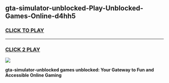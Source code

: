 
## gta-simulator-unblocked-Play-Unblocked-Games-Online-d4hh5
<h3>
<a href="https://premium76.site?title=gta-simulator-unblocked&ref=25A">CLICK TO PLAY</a></h3>
<hr>

<h3>
<a href="https://premium76.site?title=gta-simulator-unblocked&ref=25A">CLICK 2 PLAY</a>
  
</h3>

<a href="https://premium76.site?title=gta-simulator-unblocked&ref=25A"><img src="https://clearcache.store/games.png"></a>


**gta-simulator-unblocked games unblocked: Your Gateway to Fun and Accessible Online Gaming**
